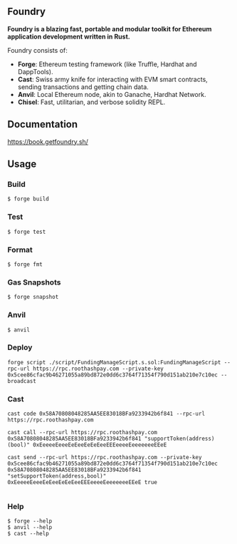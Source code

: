 ## Foundry

**Foundry is a blazing fast, portable and modular toolkit for Ethereum application development written in Rust.**

Foundry consists of:

-   **Forge**: Ethereum testing framework (like Truffle, Hardhat and DappTools).
-   **Cast**: Swiss army knife for interacting with EVM smart contracts, sending transactions and getting chain data.
-   **Anvil**: Local Ethereum node, akin to Ganache, Hardhat Network.
-   **Chisel**: Fast, utilitarian, and verbose solidity REPL.

## Documentation

https://book.getfoundry.sh/

## Usage

### Build

```shell
$ forge build
```

### Test

```shell
$ forge test
```

### Format

```shell
$ forge fmt
```

### Gas Snapshots

```shell
$ forge snapshot
```

### Anvil

```shell
$ anvil
```

### Deploy

```shell
forge script ./script/FundingManageScript.s.sol:FundingManageScript --rpc-url https://rpc.roothashpay.com --private-key 0x5cee86cfac9b46271055a89bd872e0dd6c3764f71354f790d151ab210e7c10ec --broadcast
```

### Cast

```shell
cast code 0x58A70808048285AA5EE83018BFa9233942b6f841 --rpc-url https://rpc.roothashpay.com

cast call --rpc-url https://rpc.roothashpay.com  0x58A70808048285AA5EE83018BFa9233942b6f841 "supportToken(address)(bool)" 0xEeeeeEeeeEeEeeEeEeEeeEEEeeeeEeeeeeeeEEeE

cast send --rpc-url https://rpc.roothashpay.com --private-key 0x5cee86cfac9b46271055a89bd872e0dd6c3764f71354f790d151ab210e7c10ec 0x58A70808048285AA5EE83018BFa9233942b6f841 "setSupportToken(address,bool)" 0xEeeeeEeeeEeEeeEeEeEeeEEEeeeeEeeeeeeeEEeE true


```

### Help

```shell
$ forge --help
$ anvil --help
$ cast --help
```
